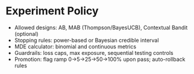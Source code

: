 # Experiment Policy

- Allowed designs: AB, MAB (Thompson/BayesUCB), Contextual Bandit (optional)
- Stopping rules: power-based or Bayesian credible interval
- MDE calculator: binomial and continuous metrics
- Guardrails: loss caps, max exposure, sequential testing controls
- Promotion: flag ramp 0→5→25→50→100% upon pass; auto-rollback rules
